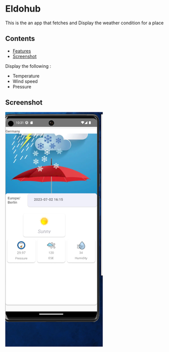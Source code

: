 
# Eldohub

This is the an app that fetches and Display the weather condition for a place

##  Contents


- [Features](#features)
- [Screenshot](#screenshots)


Display the following :
- Temperature
- Wind speed
- Pressure

## Screenshot


![Screenshot 1](Screenshot_2023-07-14_10-31-20.png
)

